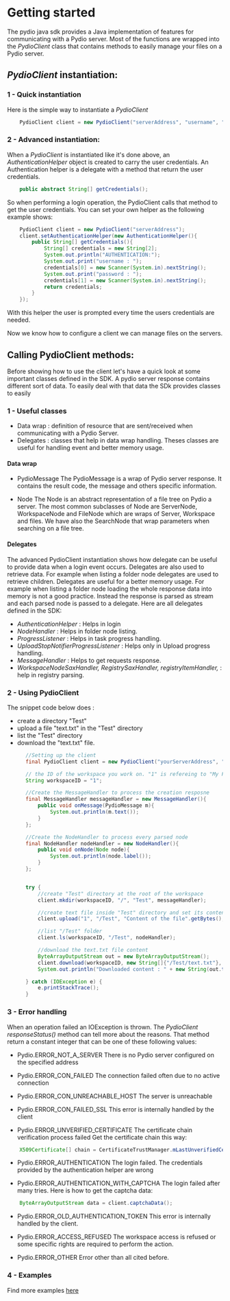 # Getting started
The pydio java sdk provides a Java implementation of features for communicating with a Pydio server. Most of the functions are wrapped into the <em>PydioClient</em> class that contains methods to easily manage your files on a Pydio server.

## <em>PydioClient</em> instantiation:

### 1 - Quick instantiation

Here is the simple way to instantiate a <em>PydioClient</em>
``` java
    PydioClient client = new PydioClient("serverAddress", "username", "password");    
```


### 2 - Advanced instantiation:

When a <em>PydioClient</em> is instantiated like it's done above, an <em>AuthenticationHelper</em> object is created to carry the user credentials. An Authentication helper is a delegate with a method that return the user credentials. 
``` java 
    public abstract String[] getCredentials();
```

So when performing a login operation, the PydioClient calls that method to get the user credentials. You can set your own helper as the following example shows:
``` java    
    PydioClient client = new PydioClient("serverAddress");    
    client.setAuthenticationHelper(new AuthenticationHelper(){
        public String[] getCredentials(){        
            String[] credentials = new String[2];            
            System.out.println("AUTHENTICATION:");            
            System.out.print("username : ");
            credentials[0] = new Scanner(System.in).nextString();
            System.out.print("password : ");
            credentials[1] = new Scanner(System.in).nextString();
            return credentials;
        }
    });
```
With this helper the user is prompted every time the users credentials are needed.

Now we know how to configure a client we can manage files on the servers.


## Calling PydioClient methods:

Before showing how to use the client let's have a quick look at some important classes defined in the SDK. A pydio server response contains different sort of data. To easily deal with that data the SDk provides classes to easily

### 1 - Useful classes

+ Data wrap : definition of resource that are sent/received when communicating with a Pydio Server.
+ Delegates : classes that help in data wrap handling. Theses classes are useful for handling event and better memory usage. 

#### Data wrap

* PydioMessage
The PydioMessage is a wrap of Pydio server response. It contains the result code, the message and others specific information.
 
* Node
The Node is an abstract representation of a file tree on Pydio a server. The most common subclasses of Node are ServerNode, WorkspaceNode and FileNode which are wraps of Server, Workspace and files.
We have also the SearchNode that wrap parameters when searching on a file tree.

#### Delegates

The advanced PydioClient instantiation shows how delegate can be useful to provide data when a login event occurs. Delegates are also used to retrieve data. For example when listing a folder node delegates are used to retrieve children. Delegates are useful for a better memory usage. For example when listing a folder node loading the whole response data into memory is not a good practice. Instead the response is parsed as stream and each parsed node is passed to a delegate. Here are all delegates defined in the SDK:

+ <em>AuthenticationHelper</em> : Helps in login
+ <em>NodeHandler</em> : Helps in folder node listing.
+ <em>ProgressListener</em> : Helps in task progress handling.
+ <em>UploadStopNotifierProgressListener</em> : Helps only in Upload progress handling. 
+ <em>MessageHandler</em> : Helps to get requests response.
+ <em>WorkspaceNodeSaxHandler, RegistrySaxHandler, registryItemHandler, </em> : help in registry parsing. 
 
 
### 2 - Using PydioClient

The snippet code below does :
 
+ create a directory "Test" 
+ upload a file "text.txt" in the "Test" directory
+ list the "Test" directory
+ download the "text.txt" file.


``` java
      //Setting up the client
      final PydioClient client = new PydioClient("yourServerAddress", "username", "password");

      // the ID of the workspace you work on. "1" is refereing to "My Files"
      String workspaceID = "1";

      //Create the MessageHandler to process the creation resposne
      final MessageHandler messageHandler = new MessageHandler(){
          public void onMessage(PydioMessage m){
              System.out.println(m.text());
          }
      };

      //Create the NodeHandler to process every parsed node
      final NodeHandler nodeHandler = new NodeHandler(){
          public void onNode(Node node){
              System.out.println(node.label());
          }
      };


      try {
          //create "Test" directory at the root of the workspace
          client.mkdir(workspaceID, "/", "Test", messageHandler);

          //create text file inside "Test" directory and set its content
          client.upload("1", "/Test", "Content of the file".getBytes(), "text.txt", true, null, null);

          //list "/Test" folder
          client.ls(workspaceID, "/Test", nodeHandler);

          //download the text.txt file content
          ByteArrayOutputStream out = new ByteArrayOutputStream();
          client.download(workspaceID, new String[]{"/Test/text.txt"}, out, null);
          System.out.println("Downloaded content : " + new String(out.toByteArray()));

      } catch (IOException e) {
          e.printStackTrace();
      }
```


### 3 - Error handling

When an operation failed an IOException is thrown. The  <em>PydioClient</em> <em>responseStatus()</em> method can tell more about the reasons. That method return a constant integer that can be one of these following values:

+ Pydio.ERROR_NOT_A_SERVER 
There is no Pydio server configured on the specified address

+ Pydio.ERROR_CON_FAILED
The connection failed often due to no active connection

+ Pydio.ERROR_CON_UNREACHABLE_HOST
The server is unreachable

+ Pydio.ERROR_CON_FAILED_SSL
This error is internally handled by the client

+ Pydio.ERROR_UNVERIFIED_CERTIFICATE
The certificate chain verification process failed
Get the certificate chain this way:

``` java
    X509Certificate[] chain = CertificateTrustManager.mLastUnverifiedCertificateChain[];
```
+ Pydio.ERROR_AUTHENTICATION
The login failed. The credentials provided by the authentication helper are wrong

+ Pydio.ERROR_AUTHENTICATION_WITH_CAPTCHA
The login failed after many tries. Here is how to get the captcha data:

``` java
    ByteArrayOutputStream data = client.captchaData();
```


+ Pydio.ERROR_OLD_AUTHENTICATION_TOKEN
This error is internally handled by the client.

+ Pydio.ERROR_ACCESS_REFUSED
The workspace access is refused or some specific rights are required to perform the action.

+ Pydio.ERROR_OTHER
Error other than all cited before.


### 4 - Examples
Find more examples [here](https://github.com/pydio/pydio-sdk-java-v2/tree/master/src/main/java/examples) 